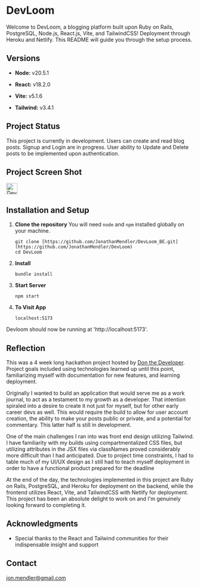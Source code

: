 # DevLoom
Welcome to DevLoom, a blogging platform built upon Ruby on Rails, PostgreSQL, Node.js, React.js, Vite, and TailwindCSS! Deployment through Heroku and Netlify. This README will guide you through the setup process.

## Versions
- **Node:** v20.5.1
* **React:** v18.2.0
+ **Vite:** v5.1.6
- **Tailwind:** v3.4.1

## Project Status
This project is currently in development. Users can create and read blog posts. Signup and Login are in progress. User ability to Update and Delete posts to be implemented upon authentication. 

## Project Screen Shot
<img width="30px" src="https://imgur.com/a/gdgQHwa" alt="DevLoom jpeg" />

## Installation and Setup
1. **Clone the repository**
You will need `node` and `npm` installed globally on your machine.
   ```
   git clone [https://github.com/JonathanMendler/DevLoom_BE.git](https://github.com/JonathanMendler/DevLoom)
   cd DevLoom
   ```
3. **Install**
   ```
   bundle install
   ```
4. **Start Server**
   ```
   npm start
   ```
5. **To Visit App**
   ```
   localhost:5173
   ```

Devloom should now be running at 'http://localhost:5173'.

## Reflection

This was a 4 week long hackathon project hosted by [Don the Developer](https://www.youtube.com/@DonTheDeveloper). Project goals included using technologies learned up until this point, familiarizing myself with documentation for new features, and learning deployment.

Originally I wanted to build an application that would serve me as a work journal, to act as a testament to my growth as a developer. That intention spiraled into a desire to create it not just for myself, but for other early career devs as well. This would require the build to allow for user account creation, the ability to make your posts public or private, and a potential for commentary. This latter half is still in development.

One of the main challenges I ran into was front end design utilizing Tailwind. I have familiarity with my builds using compartmentalized CSS files, but utilizing attributes in the JSX files via classNames proved considerably more difficult than I had anticipated. Due to project time constraints, I had to table much of my UI/UX design as I still had to teach myself deployment in order to have a functional product prepared for the deadline

At the end of the day, the technologies implemented in this project are Ruby on Rails, PostgreSQL, and Heroku for deployment on the backend, while the frontend utilizes React, Vite, and TailwindCSS with Netlify for deployment. This project has been an absolute delight to work on and I'm genuinely looking forward to completing it.

## Acknowledgments
- Special thanks to the React and Tailwind communities for their indispensable insight and support

## Contact
jon.mendler@gmail.com
